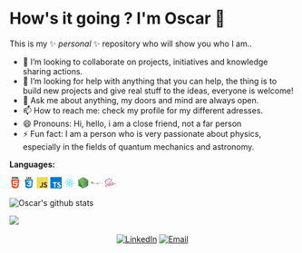  

# How's it going ? I'm Oscar 👋


This is my ✨ _personal_ ✨ repository who will show you who I am..



- 👯 I’m looking to collaborate on projects, initiatives and knowledge sharing actions.
- 🤔 I’m looking for help with anything that you can help, the thing is to build new projects and give real stuff to the ideas, everyone is welcome!
- 💬 Ask me about anything, my doors and mind are always open.
- 📫 How to reach me: check my profile for my different adresses.
- 😄 Pronouns: Hi, hello, i am a close friend, not a far person
- ⚡ Fun fact: I am a person who is very passionate about physics, especially in the fields of quantum mechanics and astronomy.

**Languages:**  

<code><img height="20" src="https://raw.githubusercontent.com/github/explore/80688e429a7d4ef2fca1e82350fe8e3517d3494d/topics/html/html.png"></code>
<code><img height="20" src="https://raw.githubusercontent.com/github/explore/80688e429a7d4ef2fca1e82350fe8e3517d3494d/topics/css/css.png"></code>
<code><img height="20" src="https://raw.githubusercontent.com/github/explore/80688e429a7d4ef2fca1e82350fe8e3517d3494d/topics/javascript/javascript.png"></code>
<code><img height="20" src="https://raw.githubusercontent.com/github/explore/80688e429a7d4ef2fca1e82350fe8e3517d3494d/topics/typescript/typescript.png"></code>
<code><img height="20" src="https://raw.githubusercontent.com/github/explore/80688e429a7d4ef2fca1e82350fe8e3517d3494d/topics/react/react.png"></code>
<code><img height="20" src="https://raw.githubusercontent.com/github/explore/80688e429a7d4ef2fca1e82350fe8e3517d3494d/topics/nodejs/nodejs.png"></code>
<code><img height="20" src="https://raw.githubusercontent.com/github/explore/80688e429a7d4ef2fca1e82350fe8e3517d3494d/topics/mongodb/mongodb.png"></code>
<code><img height="20" src="https://raw.githubusercontent.com/github/explore/80688e429a7d4ef2fca1e82350fe8e3517d3494d/topics/sass/sass.png"></code>


![Oscar's github stats](https://github-readme-stats.vercel.app/api?username=miusarname&theme=tokyonight&show_icons=true&hide=["issues"])


![](https://komarev.com/ghpvc/?username=miusarname)

<p align="center">
 <!-- <a href="https://www.adityavsingh.com/"><img alt="Website" src="https://img.shields.io/badge/Website-www.adityavsingh.com-blue?style=flat-square&logo=google-chrome"></a> -->
<a href="https://www.linkedin.com/in/oscar-mauricio-a-g%C3%B3mez-280471217/"><img alt="LinkedIn" src="https://img.shields.io/badge/LinkedIn-0077B5?style=for-the-badge&logo=linkedin&logoColor=white"></a>
<a href="mailto:oscarmauricioalvarezgomez@gmail.com"><img alt="Email" src="https://img.shields.io/badge/Gmail-D14836?style=for-the-badge&logo=gmail&logoColor=white"></a>
</p>

 <!--⭐️ From [Oscar M Alvarez](https://github.com/piyush-eon)-->
